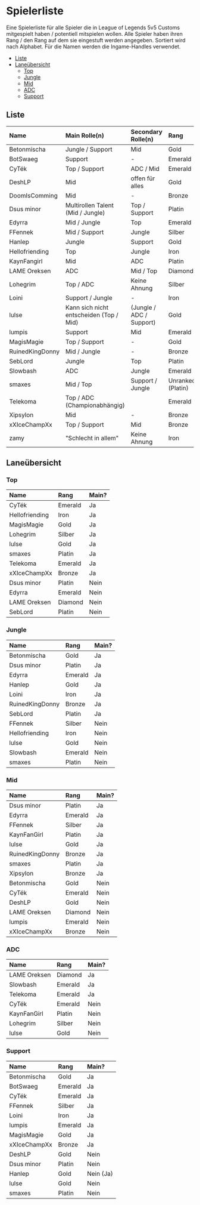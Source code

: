 <!-- omit in toc -->
# Spielerliste

Eine Spielerliste für alle Spieler die in League of Legends 5v5 Customs mitgespielt haben / potentiell mitspielen wollen. Alle Spieler haben ihren Rang / den Rang auf dem sie eingestuft werden angegeben. Sortiert wird nach Alphabet. Für die Namen werden die Ingame-Handles verwendet.

- [Liste](#liste)
- [Laneübersicht](#laneübersicht)
  - [Top](#top)
  - [Jungle](#jungle)
  - [Mid](#mid)
  - [ADC](#adc)
  - [Support](#support)

## Liste

| Name | Main Rolle(n) | Secondary Rolle(n) | Rang |
| :--- | :------------ | :----------------- | :--- |
| Betonmischa | Jungle / Support | Mid | Gold |
| BotSwaeg | Support | - | Emerald |
| CyTék | Top / Support | ADC / Mid | Emerald |
| DeshLP | Mid | offen für alles | Gold |
| DoomIsComming | Mid | - | Bronze |
| Dsus minor | Multirollen Talent (Mid / Jungle) | Top / Support | Platin |
| Edyrra | Mid / Jungle | Top | Emerald |
| FFennek | Mid / Support | Jungle | Silber |
| Hanlep | Jungle | Support | Gold |
| Hellofriending | Top | Jungle | Iron |
| KaynFangirl | Mid | ADC | Platin |
| LAME Oreksen | ADC | Mid / Top | Diamond |
| Lohegrim | Top / ADC | Keine Ahnung | Silber |
| Loini | Support / Jungle | - | Iron |
| lulse | Kann sich nicht entscheiden (Top / Mid) | (Jungle / ADC / Support) | Gold |
| lumpis | Support | Mid | Emerald |
| MagisMagie | Top / Support | - | Gold |
| RuinedKingDonny | Mid / Jungle | - | Bronze |
| SebLord | Jungle | Top | Platin |
| Slowbash | ADC | Jungle | Emerald |
| smaxes | Mid / Top | Support / Jungle | Unranked (Platin) |
| Telekoma | Top / ADC (Championabhängig) |  | Emerald |
| Xipsylon | Mid | - | Bronze |
| xXIceChampXx | Top / Support | Mid | Bronze |
| zamy | "Schlecht in allem" | Keine Ahnung | Iron |

## Laneübersicht

### Top

| Name | Rang | Main? |
| :--- | :--- | :---- |
| CyTék | Emerald | Ja |
| Hellofriending | Iron | Ja |
| MagisMagie | Gold | Ja |
| Lohegrim | Silber | Ja |
| lulse | Gold | Ja |
| smaxes | Platin | Ja |
| Telekoma | Emerald | Ja |
| xXIceChampXx | Bronze | Ja |
| Dsus minor | Platin | Nein |
| Edyrra | Emerald | Nein |
| LAME Oreksen | Diamond | Nein |
| SebLord | Platin | Nein |

### Jungle

| Name | Rang | Main? |
| :--- | :--- | :---- |
| Betonmischa | Gold | Ja |
| Dsus minor | Platin | Ja |
| Edyrra | Emerald | Ja |
| Hanlep | Gold | Ja |
| Loini | Iron | Ja |
| RuinedKingDonny | Bronze | Ja |
| SebLord | Platin | Ja |
| FFennek | Silber | Nein |
| Hellofriending | Iron | Nein |
| lulse | Gold | Nein |
| Slowbash | Emerald | Nein |
| smaxes | Platin | Nein |

### Mid

| Name | Rang | Main? |
| :--- | :--- | :---- |
| Dsus minor | Platin | Ja |
| Edyrra | Emerald | Ja |
| FFennek | Silber | Ja |
| KaynFanGirl | Platin | Ja |
| lulse | Gold | Ja |
| RuinedKingDonny | Bronze | Ja |
| smaxes | Platin | Ja |
| Xipsylon | Bronze | Ja |
| Betonmischa | Gold | Nein |
| CyTék | Emerald | Nein |
| DeshLP | Gold | Nein |
| LAME Oreksen | Diamond | Nein |
| lumpis | Emerald | Nein |
| xXIceChampXx | Bronze | Nein |

### ADC

| Name | Rang | Main? |
| :--- | :--- | :---- |
| LAME Oreksen | Diamond | Ja |
| Slowbash | Emerald | Ja |
| Telekoma | Emerald | Ja |
| CyTék | Emerald | Nein |
| KaynFanGirl | Platin | Nein |
| Lohegrim | Silber | Nein |
| lulse | Gold | Nein |

### Support

| Name | Rang | Main? |
| :--- | :--- | :---- |
| Betonmischa | Gold | Ja |
| BotSwaeg | Emerald | Ja |
| CyTék | Emerald | Ja |
| FFennek | Silber | Ja |
| Loini | Iron | Ja |
| lumpis | Emerald | Ja |
| MagisMagie | Gold | Ja |
| xXIceChampXx | Bronze | Ja |
| DeshLP | Gold | Nein |
| Dsus minor | Platin | Nein |
| Hanlep | Gold | Nein (Ja) |
| lulse | Gold | Nein |
| smaxes | Platin | Nein |